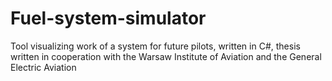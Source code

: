 # Fuel-system-simulator
Tool visualizing work of a system for future pilots, written in C#, thesis written in cooperation with the Warsaw Institute of Aviation and the General Electric Aviation
